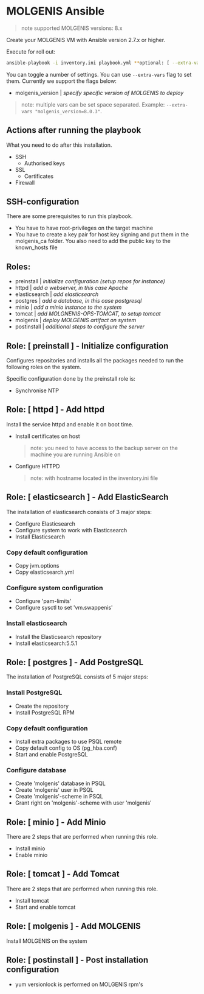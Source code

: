 # MOLGENIS Ansible

>note supported MOLGENIS versions: 8.x 

Create your MOLGENIS VM with Ansible version 2.7.x or higher.

Execute for roll out:

```bash
ansible-playbook -i inventory.ini playbook.yml **optional: [ --extra-vars "molgenis_version=x.x.x" ]**
```

You can toggle a number of settings. You can use ```--extra-vars``` flag to set them. Currently we support the flags below: 
* molgenis_version | *specify specific version of MOLGENIS to deploy*

> note: multiple vars can be set space separated. Example: ```--extra-vars "molgenis_version=8.0.3"```.

## Actions after running the playbook
What you need to do after this installation.

- SSH
  - Authorised keys
- SSL
  - Certificates
- Firewall

## SSH-configuration
There are some prerequisites to run this playbook.

- You have to have root-privileges on the target machine
- You have to create a key pair for host key signing and put them in the molgenis_ca folder. You also need to add the public key to the known_hosts file

## Roles:
- preinstall | *initialize configuration (setup repos for instance)*
- httpd | *add a webserver, in this case Apache*
- elasticsearch | *add elasticsearch*
- postgres | *add a database, in this case postgresql*
- minio | *add a minio instance to the system*
- tomcat | *add MOLGNENIS-OPS-TOMCAT, to setup tomcat*
- molgenis | *deploy MOLGENIS artifact on system*
- postinstall | *additional steps to configure the server*

## Role: [ preinstall ] - Initialize configuration
Configures repositories and installs all the packages needed to run the following roles on the system. 

Specific configuration done by the preinstall role is:
* Synchronise NTP

## Role: [ httpd ] - Add httpd
Install the service httpd and enable it on boot time.
* Install certificates on host
  >note: you need to have access to the backup server on the machine you are running Ansible on 
* Configure HTTPD 
  >note: with hostname located in the inventory.ini file

## Role: [ elasticsearch ] - Add ElasticSearch
The installation of elasticsearch consists of 3 major steps:

* Configure Elasticsearch
* Configure system to work with Elasticsearch
* Install Elasticsearch 

### Copy default configuration
* Copy jvm.options
* Copy elasticsearch.yml

### Configure system configuration
* Configure 'pam-limits'
* Configure sysctl to set 'vm.swappenis'

### Install elasticsearch
* Install the Elasticsearch repository 
* Install elasticsearch:5.5.1

## Role: [ postgres ] - Add PostgreSQL
The installation of PostgreSQL consists of 5 major steps:

### Install PostgreSQL
* Create the repository
* Install PostgreSQL RPM

### Copy default configuration
* Install extra packages to use PSQL remote
* Copy default config to OS (pg_hba.conf)
* Start and enable PostgreSQL

### Configure database
* Create 'molgenis' database in PSQL
* Create 'molgenis' user in PSQL
* Create 'molgenis'-scheme in PSQL
* Grant right on 'molgenis'-scheme with user 'molgenis' 

## Role: [ minio ] - Add Minio
There are 2 steps that are performed when running this role.

* Install minio
* Enable minio

## Role: [ tomcat ] - Add Tomcat
There are 2 steps that are performed when running this role.

* Install tomcat
* Start and enable tomcat

## Role: [ molgenis ] - Add MOLGENIS 
Install MOLGENIS on the system

## Role: [ postinstall ] - Post installation configuration
* yum versionlock is performed on MOLGENIS rpm's